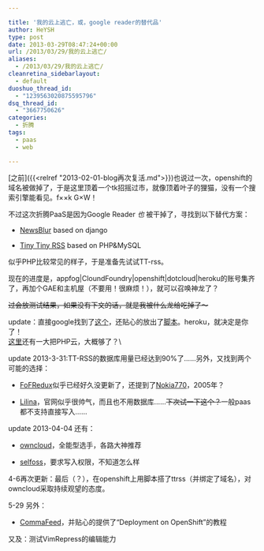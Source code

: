```yaml
---

title: '我的云上逃亡，或，google reader的替代品'
author: HeYSH
type: post
date: 2013-03-29T08:47:24+00:00
url: /2013/03/29/我的云上逃亡/
aliases:
  - /2013/03/29/我的云上逃亡/
cleanretina_sidebarlayout:
  - default
duoshuo_thread_id:
  - "1239563020875595796"
dsq_thread_id:
  - "3667750626"
categories:
  - 折腾
tags:
  - paas
  - web

---
```

[之前]({{<relref "2013-02-01-blog再次复活.md">}})也说过一次，openshift的域名被做掉了，于是这里顶着一个tk招摇过市，就像顶着叶子的狸猫，没有一个搜索引擎能看见。f××k G×W！

不过这次折腾PaaS是因为Google Reader *也* 被干掉了，寻找到以下替代方案：

* [NewsBlur](https://github.com/samuelclay/NewsBlur) based on django

* [Tiny Tiny RSS](http://tt-rss.org/redmine/projects/tt-rss/wiki) based on PHP&MySQL

似乎PHP比较常见的样子，于是准备先试试TT-rss。

现在的进度是，appfog|CloundFoundry|openshift|dotcloud|heroku的账号集齐了，再加个GAE和主机屋（不要用！很麻烦！），就可以召唤神龙了？

~~过会放测试结果，如果没有下文的话，就是我被什么龙给吃掉了～~~

update：直接google找到了[这个](http://projectdelphai.github.com/2013/03/15/replacing-google-reader-with-tt-rss-on-heroku/)，还贴心的放出了[脚本](https://github.com/projectdelphai/ttrss-on-heroku/blob/master/ttrss_heroku_setup.sh)。heroku，就决定是你了！\
[这里](http://www.quora.com/Is-there-anything-like-Heroku-I-can-use-for-a-PHP-site)还有一大把PHP云，大概够了？\

update 2013-3-31:TT-RSS的数据库用量已经达到90%了……另外，又找到两个可能的选择：

* [FoFRedux](http://fofredux.sourceforge.net/)似乎已经好久没更新了，还提到了[Nokia770](http://baike.baidu.com/view/236935.htm)，2005年？

* [Lilina](http://getlilina.org/)，官网似乎很帅气，而且也不用数据库……~~下次试一下这个？~~一般paas都不支持直接写入……

update 2013-04-04 还有：

* [owncloud](http://owncloud.org/)，全能型选手，各路大神推荐

* [selfoss](http://selfoss.aditu.de/)，要求写入权限，不知道怎么样

4-6再次更新：最后（？），在openshift上用脚本搭了ttrss（并绑定了域名），对owncloud采取持续观望的态度。

5-29 另外：

* [CommaFeed](https://github.com/Athou/commafeed)，并贴心的提供了“Deployment on OpenShift”的教程



又及：测试VimRepress的编辑能力
